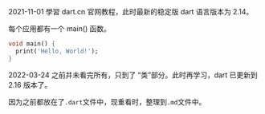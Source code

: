 2021-11-01 學習 dart.cn 官网教程，此时最新的稳定版 dart 语言版本为 2.14。

每个应用都有一个 main() 函数。

```dart
void main() {
  print('Hello, World!');
}
```

2022-03-24 之前并未看完所有，只到了 “类”部分。此时再学习，dart 已更新到 2.16 版本了。

因为之前都放在了`.dart`文件中，现重看时，整理到`.md`文件中。
